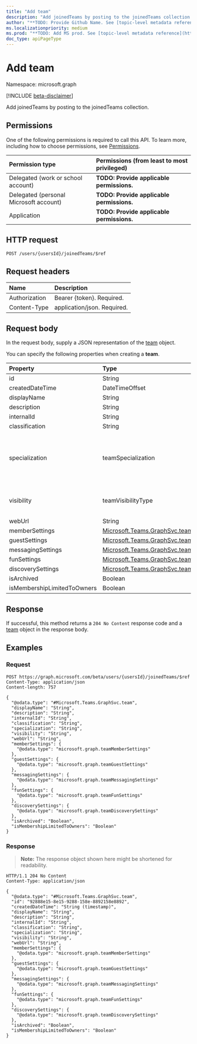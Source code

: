 ```yaml
---
title: "Add team"
description: "Add joinedTeams by posting to the joinedTeams collection."
author: "**TODO: Provide Github Name. See [topic-level metadata reference](https://msgo.azurewebsites.net/add/document/guidelines/metadata.html#topic-level-metadata)**"
ms.localizationpriority: medium
ms.prod: "**TODO: Add MS prod. See [topic-level metadata reference](https://msgo.azurewebsites.net/add/document/guidelines/metadata.html#topic-level-metadata)**"
doc_type: apiPageType
---
```


# Add team
Namespace: microsoft.graph

[!INCLUDE [beta-disclaimer](../../includes/beta-disclaimer.md)]

Add joinedTeams by posting to the joinedTeams collection.

## Permissions
One of the following permissions is required to call this API. To learn more, including how to choose permissions, see [Permissions](/graph/permissions-reference).

|Permission type|Permissions (from least to most privileged)|
|:---|:---|
|Delegated (work or school account)|**TODO: Provide applicable permissions.**|
|Delegated (personal Microsoft account)|**TODO: Provide applicable permissions.**|
|Application|**TODO: Provide applicable permissions.**|

## HTTP request

<!-- {
  "blockType": "ignored"
}
-->
``` http
POST /users/{usersId}/joinedTeams/$ref
```

## Request headers
|Name|Description|
|:---|:---|
|Authorization|Bearer {token}. Required.|
|Content-Type|application/json. Required.|

## Request body
In the request body, supply a JSON representation of the [team](../resources/team.md) object.

You can specify the following properties when creating a **team**.

|Property|Type|Description|
|:---|:---|:---|
|id|String|**TODO: Add Description** Required.|
|createdDateTime|DateTimeOffset|**TODO: Add Description** Optional.|
|displayName|String|**TODO: Add Description** Optional.|
|description|String|**TODO: Add Description** Optional.|
|internalId|String|**TODO: Add Description** Optional.|
|classification|String|**TODO: Add Description** Optional.|
|specialization|teamSpecialization|**TODO: Add Description**. The possible values are: `none`, `educationStandard`, `educationClass`, `educationProfessionalLearningCommunity`, `educationStaff`, `healthcareStandard`, `healthcareCareCoordination`, `unknownFutureValue`. Optional.|
|visibility|teamVisibilityType|**TODO: Add Description**. The possible values are: `private`, `public`, `hiddenMembership`, `unknownFutureValue`. Optional.|
|webUrl|String|**TODO: Add Description** Optional.|
|memberSettings|[Microsoft.Teams.GraphSvc.teamMemberSettings](../resources/teammembersettings.md)|**TODO: Add Description** Optional.|
|guestSettings|[Microsoft.Teams.GraphSvc.teamGuestSettings](../resources/teamguestsettings.md)|**TODO: Add Description** Optional.|
|messagingSettings|[Microsoft.Teams.GraphSvc.teamMessagingSettings](../resources/teammessagingsettings.md)|**TODO: Add Description** Optional.|
|funSettings|[Microsoft.Teams.GraphSvc.teamFunSettings](../resources/teamfunsettings.md)|**TODO: Add Description** Optional.|
|discoverySettings|[Microsoft.Teams.GraphSvc.teamDiscoverySettings](../resources/teamdiscoverysettings.md)|**TODO: Add Description** Optional.|
|isArchived|Boolean|**TODO: Add Description** Optional.|
|isMembershipLimitedToOwners|Boolean|**TODO: Add Description** Optional.|



## Response

If successful, this method returns a `204 No Content` response code and a [team](../resources/team.md) object in the response body.

## Examples

### Request
<!-- {
  "blockType": "request",
  "name": "create_team_from_teams"
}
-->
``` http
POST https://graph.microsoft.com/beta/users/{usersId}/joinedTeams/$ref
Content-Type: application/json
Content-length: 757

{
  "@odata.type": "#Microsoft.Teams.GraphSvc.team",
  "displayName": "String",
  "description": "String",
  "internalId": "String",
  "classification": "String",
  "specialization": "String",
  "visibility": "String",
  "webUrl": "String",
  "memberSettings": {
    "@odata.type": "microsoft.graph.teamMemberSettings"
  },
  "guestSettings": {
    "@odata.type": "microsoft.graph.teamGuestSettings"
  },
  "messagingSettings": {
    "@odata.type": "microsoft.graph.teamMessagingSettings"
  },
  "funSettings": {
    "@odata.type": "microsoft.graph.teamFunSettings"
  },
  "discoverySettings": {
    "@odata.type": "microsoft.graph.teamDiscoverySettings"
  },
  "isArchived": "Boolean",
  "isMembershipLimitedToOwners": "Boolean"
}
```


### Response
>**Note:** The response object shown here might be shortened for readability.
<!-- {
  "blockType": "response",
  "truncated": true,
  "@odata.type": "Microsoft.Teams.GraphSvc.team"
}
-->
``` http
HTTP/1.1 204 No Content
Content-Type: application/json

{
  "@odata.type": "#Microsoft.Teams.GraphSvc.team",
  "id": "92888e15-8e15-9288-158e-8892158e8892",
  "createdDateTime": "String (timestamp)",
  "displayName": "String",
  "description": "String",
  "internalId": "String",
  "classification": "String",
  "specialization": "String",
  "visibility": "String",
  "webUrl": "String",
  "memberSettings": {
    "@odata.type": "microsoft.graph.teamMemberSettings"
  },
  "guestSettings": {
    "@odata.type": "microsoft.graph.teamGuestSettings"
  },
  "messagingSettings": {
    "@odata.type": "microsoft.graph.teamMessagingSettings"
  },
  "funSettings": {
    "@odata.type": "microsoft.graph.teamFunSettings"
  },
  "discoverySettings": {
    "@odata.type": "microsoft.graph.teamDiscoverySettings"
  },
  "isArchived": "Boolean",
  "isMembershipLimitedToOwners": "Boolean"
}
```

